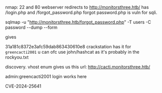 
nmap:
22 and 80
webserver redirects to http://monitorsthree.htb/ 
has /login.php and /forgot_password.php
forgot password.php is vuln for sqli.

sqlmap -u "http://monitorsthree.htb/forgot_password.php" -T users -C password --dump --form

gives

31a181c8372e3afc59dab863430610e8
crackstation has it for `greencacti2001` u can ofc use john/hashcat as it's probably in the rockyou.txt

discovery. vhost enum gives us this url:
http://cacti.monitorsthree.htb/

admin:greencacti2001 login works here

CVE-2024-25641

